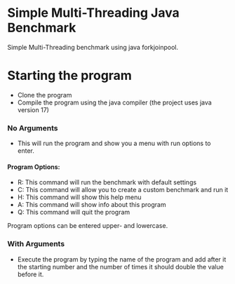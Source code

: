# Simple Multi-Threading Java Benchmark
Simple Multi-Threading benchmark using java forkjoinpool.

# Starting the program
- Clone the program
- Compile the program using the java compiler (the project uses java version 17)

### No Arguments
- This will run the program and show you a menu with run options to enter.

#### Program Options: 
- R: This command will run the benchmark with default settings
- C: This command will allow you to create a custom benchmark and run it
- H: This command will show this help menu
- A: This command will show info about this program
- Q: This command will quit the program

Program options can be entered upper- and lowercase.

### With Arguments
- Execute the program by typing the name of the program and add after it the starting number and the number of times it should double the value before it.

